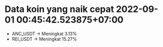 # Data koin yang naik cepat 2022-09-01 00:45:42.523875+07:00

* ANC_USDT -> Meningkat 3.13%
* REI_USDT -> Meningkat 15.27%
